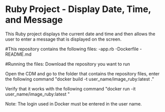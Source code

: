 # Ruby Project - Display Date, Time, and Message

This Ruby project displays the current date and time and then allows the user to enter a message that is displayed on the screen.

#This repository contains the following files:
-app.rb
-Dockerfile
-README.md

#Running the files:
Download the repository you want to run

Open the CDM and go to the folder that contains the repository files, enter the following command "docker build -t user_name/image_ruby:latest ."

Verify that it works with the following command "docker run -it user_name/image_ruby:latest "

Note: The login used in Docker must be entered in the user name.
